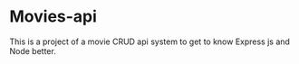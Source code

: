# Movies-api
This is a project of a movie CRUD api system to get to know Express js and Node better.
